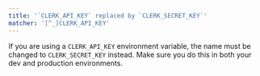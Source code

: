 ```yaml
---
title: '`CLERK_API_KEY` replaced by `CLERK_SECRET_KEY`'
matcher: '[^_]CLERK_API_KEY'
---
```


If you are using a `CLERK_API_KEY` environment variable, the name must be changed to `CLERK_SECRET_KEY` instead. Make sure you do this in both your dev and production environments.

